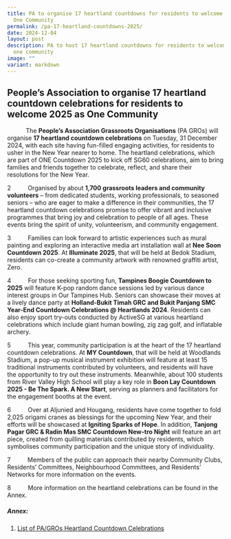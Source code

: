 ```yaml
---
title: PA to organise 17 heartland countdowns for residents to welcome 2025 as
  One Community
permalink: /pa-17-heartland-countdowns-2025/
date: 2024-12-04
layout: post
description: PA to host 17 heartland countdowns for residents to welcome 2025 as
  one community
image: ""
variant: markdown
---
```

<h2>People’s Association to organise 17 heartland countdown celebrations for residents to welcome 2025 as One Community</h2>

<p>&nbsp; &nbsp; &nbsp; &nbsp; &nbsp;&nbsp; The <strong>People’s Association Grassroots Organisations</strong> (PA GROs) will organise
<strong>17 heartland countdown celebrations</strong> on Tuesday, 31 December 2024, with
each site having fun-filled engaging activities, for residents to usher
in the New Year nearer to home. The heartland celebrations, which are part
of ONE Countdown 2025 to kick off SG60 celebrations, aim to bring families
and friends together to celebrate, reflect, and share their resolutions
for the New Year.</p>
<p>2&nbsp; &nbsp; &nbsp; &nbsp; &nbsp;&nbsp;Organised by about <strong>1,700 grassroots leaders and community volunteers</strong>
– from dedicated students, working professionals, to seasoned seniors –
who are eager to make a difference in their communities, the 17 heartland
countdown celebrations promise to offer vibrant and inclusive programmes
that bring joy and celebration to people of all ages. These events bring
the spirit of unity, volunteerism, and community engagement.</p>
<p>3&nbsp; &nbsp; &nbsp; &nbsp; &nbsp;&nbsp;Families can look forward to artistic experiences such as mural painting
and exploring an interactive media art installation wall at <strong>Nee Soon Countdown
2025</strong>. At <strong>Illuminate 2025</strong>, that will be held at Bedok Stadium, residents
can co-create a community artwork with renowned graffiti artist, Zero.</p>
<p>4&nbsp; &nbsp; &nbsp; &nbsp; &nbsp;&nbsp;For those seeking sporting fun, <strong>Tampines Boogie Countdown to 2025</strong> will
feature K-pop random dance sessions led by various dance interest groups
in Our Tampines Hub. Seniors can showcase their moves at a lively dance party
at <strong>Holland-Bukit Timah GRC and Bukit Panjang SMC Year-End Countdown Celebrations
@ Heartlands 2024</strong>. Residents can also enjoy sport try-outs conducted by
ActiveSG at various heartland celebrations which include giant human bowling,
zig zag golf, and inflatable archery.</p>
<p>5&nbsp; &nbsp; &nbsp; &nbsp; &nbsp;&nbsp;This year, community participation is at the heart of the 17 heartland
countdown celebrations. At <strong>MY Countdown</strong>, that will be held at Woodlands
Stadium, a pop-up musical instrument exhibition will feature at least 15
traditional instruments contributed by volunteers, and residents will have
the opportunity to try out these instruments. Meanwhile, about 100 students
from River Valley High School will play a key role in <strong>Boon Lay Countdown
2025 - Be The Spark. A New Start</strong>, serving as planners and facilitators
for the engagement booths at the event.</p>
<p>6&nbsp; &nbsp; &nbsp; &nbsp; &nbsp;&nbsp;Over at Aljunied and Hougang, residents have come together to fold 2,025
origami cranes as blessings for the upcoming New Year, and their efforts
will be showcased at <strong>Igniting Sparks of Hope</strong>. In addition, <strong>Tanjong Pagar
GRC &amp; Radin Mas SMC Countdown New-tro Night</strong> will feature an art piece,
created from quilling materials contributed by residents, which symbolises
community participation and the unique story of individuality.</p>
<p>7&nbsp; &nbsp; &nbsp; &nbsp; &nbsp;&nbsp;Members of the public can approach their nearby Community Clubs, Residents’
Committees, Neighbourhood Committees, and Residents’ Networks for more
information on the events.</p>
<p></p>

<p>8&nbsp; &nbsp; &nbsp; &nbsp; &nbsp;&nbsp;More information on the heartland celebrations can be found in the Annex.</p>

##### **Annex:**
1. [List of PA/GROs Heartland Countdown Celebrations](/files/NewsRoom/Annex_PA_Heartland_Countdown_Celebrations.pdf)<p></p>